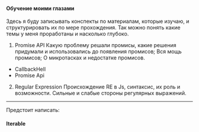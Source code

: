 #### Обучение моими глазами
Здесь я буду записывать конспекты по материалам, которые изучаю, и структурировать их по мере прохождения.
Так можно понять какие темы у меня проработаны и насколько глубоко.

1. Promise API
Какую проблему решали промисы, какие решения придумали и использовались до появления промисов; Вся мощь промисов; О микротасках и недостатке промисов.

- CallbackHell
- Promise Api

2. Regular Expression
Происхождение RE в Js, синтаксис, их роль и возможности. Сильные и слабые стороны регулярных выражений.

---
Предстоит написать:
#### Iterable
